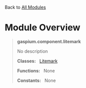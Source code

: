 Back to [All Modules](https://github.com/pyrustic/gaspium/blob/master/docs/modules/README.md#readme)

# Module Overview

> **gaspium.component.litemark**
> 
> No description
>
> **Classes:** &nbsp; [Litemark](https://github.com/pyrustic/gaspium/blob/master/docs/modules/content/gaspium.component.litemark/content/classes/Litemark.md#class-litemark)
>
> **Functions:** &nbsp; None
>
> **Constants:** &nbsp; None
